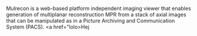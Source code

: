 Mulrecon is a web-based platform independent imaging viewer that enables generation of multiplanar reconstruction MPR from a stack of axial images that can be manipulated as in a Picture Archiving and Communication System (PACS). 
<a href="lolo>Hej</a>
